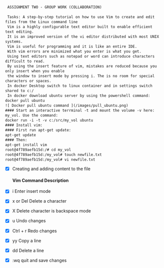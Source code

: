 
     ASSIGNMENT TWO - GROUP WORK (COLLABORATION)
	 
     Tasks: A step-by-step tutorial on how to use Vim to create and edit files from the Linux command line
	 Vim is a highly configurable text editor built to enable efficient text editing.
     It is an improved version of the vi editor distributed with most UNIX systems.
     Vim is useful for programming and it is like an entire IDE.
	 With vim errors are minimized what you enter is what you get. 
     Using text editors such as notepad or word can introduce characters difficult to read.
     By using the insert feature of vim, mistakes are reduced because you only insert when you enable
     the window to insert mode by pressing i. The is no room for special characters or spaces.
	 In docker Desktop switch to linux container and in settings switch shared to c:/
	 In docker download ubuntu server by using the powershell command:
	docker pull ubuntu
	![ Docker pull ubuntu command ](/images/pull_ubuntu.png)
	#### Start an interactive terrminal -t and mount the volume -v here:  my_vol. Use the command:
	docker run -i -t -v c:/src/my_vol ubuntu
	#### Install vim:
	#### First run apt-get update:
	apt-get update 
	#### Then:
	apt-get install vim
	root@4f789aefb15d:/# cd my_vol
    root@4f789aefb15d:/my_vol# touch newfile.txt
    root@4f789aefb15d:/my_vol# vi newfile.txt
 - [x] Creating and adding content to the file
    #### Vim Command Description
 - [x] i	Enter insert mode
 - [x] x or Del	Delete a character
 - [x] X	Delete character is backspace mode
 - [x] u	Undo changes
 - [x] Ctrl + r	Redo changes
 - [x] yy	Copy a line
 - [x] dd	Delete a line
 - [x] :wq	quit and save changes

	
	